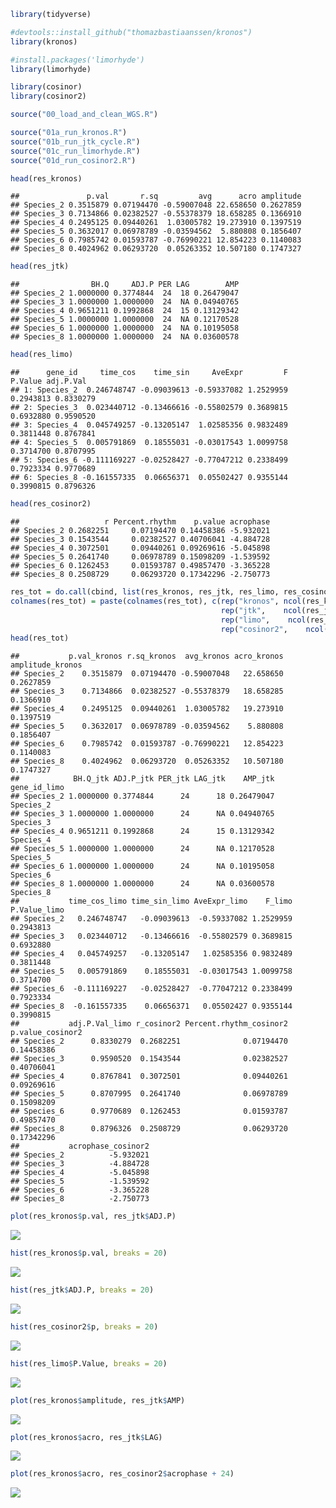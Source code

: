 ``` r
library(tidyverse)

#devtools::install_github("thomazbastiaanssen/kronos") 
library(kronos)

#install.packages('limorhyde')
library(limorhyde)

library(cosinor)
library(cosinor2)
```

``` r
source("00_load_and_clean_WGS.R")
```

``` r
source("01a_run_kronos.R")
source("01b_run_jtk_cycle.R")
source("01c_run_limorhyde.R")
source("01d_run_cosinor2.R")
```

``` r
head(res_kronos)
```

    ##               p.val       r.sq         avg      acro amplitude
    ## Species_2 0.3515879 0.07194470 -0.59007048 22.658650 0.2627859
    ## Species_3 0.7134866 0.02382527 -0.55378379 18.658285 0.1366910
    ## Species_4 0.2495125 0.09440261  1.03005782 19.273910 0.1397519
    ## Species_5 0.3632017 0.06978789 -0.03594562  5.880808 0.1856407
    ## Species_6 0.7985742 0.01593787 -0.76990221 12.854223 0.1140083
    ## Species_8 0.4024962 0.06293720  0.05263352 10.507180 0.1747327

``` r
head(res_jtk)
```

    ##                BH.Q     ADJ.P PER LAG        AMP
    ## Species_2 1.0000000 0.3774844  24  18 0.26479047
    ## Species_3 1.0000000 1.0000000  24  NA 0.04940765
    ## Species_4 0.9651211 0.1992868  24  15 0.13129342
    ## Species_5 1.0000000 1.0000000  24  NA 0.12170528
    ## Species_6 1.0000000 1.0000000  24  NA 0.10195058
    ## Species_8 1.0000000 1.0000000  24  NA 0.03600578

``` r
head(res_limo)
```

    ##      gene_id     time_cos    time_sin     AveExpr         F   P.Value adj.P.Val
    ## 1: Species_2  0.246748747 -0.09039613 -0.59337082 1.2529959 0.2943813 0.8330279
    ## 2: Species_3  0.023440712 -0.13466616 -0.55802579 0.3689815 0.6932880 0.9590520
    ## 3: Species_4  0.045749257 -0.13205147  1.02585356 0.9832489 0.3811448 0.8767841
    ## 4: Species_5  0.005791869  0.18555031 -0.03017543 1.0099758 0.3714700 0.8707995
    ## 5: Species_6 -0.111169227 -0.02528427 -0.77047212 0.2338499 0.7923334 0.9770689
    ## 6: Species_8 -0.161557335  0.06656371  0.05502427 0.9355144 0.3990815 0.8796326

``` r
head(res_cosinor2)
```

    ##                   r Percent.rhythm    p.value acrophase
    ## Species_2 0.2682251     0.07194470 0.14458386 -5.932021
    ## Species_3 0.1543544     0.02382527 0.40706041 -4.884728
    ## Species_4 0.3072501     0.09440261 0.09269616 -5.045898
    ## Species_5 0.2641740     0.06978789 0.15098209 -1.539592
    ## Species_6 0.1262453     0.01593787 0.49857470 -3.365228
    ## Species_8 0.2508729     0.06293720 0.17342296 -2.750773

``` r
res_tot = do.call(cbind, list(res_kronos, res_jtk, res_limo, res_cosinor2))
colnames(res_tot) = paste(colnames(res_tot), c(rep("kronos", ncol(res_kronos)),
                                               rep("jtk",    ncol(res_jtk)),
                                               rep("limo",    ncol(res_limo)),
                                               rep("cosinor2",    ncol(res_cosinor2))), sep = "_")
head(res_tot)
```

    ##           p.val_kronos r.sq_kronos  avg_kronos acro_kronos amplitude_kronos
    ## Species_2    0.3515879  0.07194470 -0.59007048   22.658650        0.2627859
    ## Species_3    0.7134866  0.02382527 -0.55378379   18.658285        0.1366910
    ## Species_4    0.2495125  0.09440261  1.03005782   19.273910        0.1397519
    ## Species_5    0.3632017  0.06978789 -0.03594562    5.880808        0.1856407
    ## Species_6    0.7985742  0.01593787 -0.76990221   12.854223        0.1140083
    ## Species_8    0.4024962  0.06293720  0.05263352   10.507180        0.1747327
    ##            BH.Q_jtk ADJ.P_jtk PER_jtk LAG_jtk    AMP_jtk gene_id_limo
    ## Species_2 1.0000000 0.3774844      24      18 0.26479047    Species_2
    ## Species_3 1.0000000 1.0000000      24      NA 0.04940765    Species_3
    ## Species_4 0.9651211 0.1992868      24      15 0.13129342    Species_4
    ## Species_5 1.0000000 1.0000000      24      NA 0.12170528    Species_5
    ## Species_6 1.0000000 1.0000000      24      NA 0.10195058    Species_6
    ## Species_8 1.0000000 1.0000000      24      NA 0.03600578    Species_8
    ##           time_cos_limo time_sin_limo AveExpr_limo    F_limo P.Value_limo
    ## Species_2   0.246748747   -0.09039613  -0.59337082 1.2529959    0.2943813
    ## Species_3   0.023440712   -0.13466616  -0.55802579 0.3689815    0.6932880
    ## Species_4   0.045749257   -0.13205147   1.02585356 0.9832489    0.3811448
    ## Species_5   0.005791869    0.18555031  -0.03017543 1.0099758    0.3714700
    ## Species_6  -0.111169227   -0.02528427  -0.77047212 0.2338499    0.7923334
    ## Species_8  -0.161557335    0.06656371   0.05502427 0.9355144    0.3990815
    ##           adj.P.Val_limo r_cosinor2 Percent.rhythm_cosinor2 p.value_cosinor2
    ## Species_2      0.8330279  0.2682251              0.07194470       0.14458386
    ## Species_3      0.9590520  0.1543544              0.02382527       0.40706041
    ## Species_4      0.8767841  0.3072501              0.09440261       0.09269616
    ## Species_5      0.8707995  0.2641740              0.06978789       0.15098209
    ## Species_6      0.9770689  0.1262453              0.01593787       0.49857470
    ## Species_8      0.8796326  0.2508729              0.06293720       0.17342296
    ##           acrophase_cosinor2
    ## Species_2          -5.932021
    ## Species_3          -4.884728
    ## Species_4          -5.045898
    ## Species_5          -1.539592
    ## Species_6          -3.365228
    ## Species_8          -2.750773

``` r
plot(res_kronos$p.val, res_jtk$ADJ.P)
```

![](benchmarking_files/figure-gfm/assess%20tools-1.png)<!-- -->

``` r
hist(res_kronos$p.val, breaks = 20)
```

![](benchmarking_files/figure-gfm/assess%20tools-2.png)<!-- -->

``` r
hist(res_jtk$ADJ.P, breaks = 20)
```

![](benchmarking_files/figure-gfm/assess%20tools-3.png)<!-- -->

``` r
hist(res_cosinor2$p, breaks = 20)
```

![](benchmarking_files/figure-gfm/assess%20tools-4.png)<!-- -->

``` r
hist(res_limo$P.Value, breaks = 20)
```

![](benchmarking_files/figure-gfm/assess%20tools-5.png)<!-- -->

``` r
plot(res_kronos$amplitude, res_jtk$AMP)
```

![](benchmarking_files/figure-gfm/assess%20tools-6.png)<!-- -->

``` r
plot(res_kronos$acro, res_jtk$LAG)
```

![](benchmarking_files/figure-gfm/assess%20tools-7.png)<!-- -->

``` r
plot(res_kronos$acro, res_cosinor2$acrophase + 24)
```

![](benchmarking_files/figure-gfm/assess%20tools-8.png)<!-- -->
